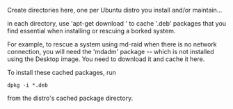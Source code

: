 
Create directories here, one per Ubuntu distro you install and/or maintain...

in each directory, use 'apt-get download <pkg>' to cache '.deb' packages 
that you find essential when installing or rescuing a borked system.

For example, to rescue a system using md-raid when there is no network 
connection, you will need the 'mdadm' package -- which is not installed 
using the Desktop image.  You need to download it and cache it here.

To install these cached packages, run

    dpkg -i *.deb

from the distro's cached package directory.

